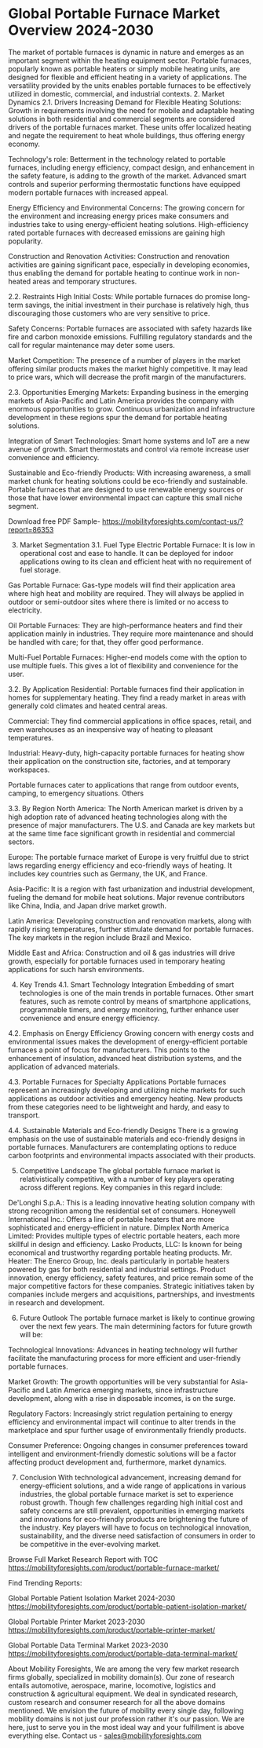# Global Portable Furnace Market Overview 2024-2030 #
The market of portable furnaces is dynamic in nature and emerges as an important segment within the heating equipment sector. Portable furnaces, popularly known as portable heaters or simply mobile heating units, are designed for flexible and efficient heating in a variety of applications. The versatility provided by the units enables portable furnaces to be effectively utilized in domestic, commercial, and industrial contexts.
2. Market Dynamics
2.1. Drivers
Increasing Demand for Flexible Heating Solutions: Growth in requirements involving the need for mobile and adaptable heating solutions in both residential and commercial segments are considered drivers of the portable furnaces market. These units offer localized heating and negate the requirement to heat whole buildings, thus offering energy economy.

Technology's role: Betterment in the technology related to portable furnaces, including energy efficiency, compact design, and enhancement in the safety feature, is adding to the growth of the market. Advanced smart controls and superior performing thermostatic functions have equipped modern portable furnaces with increased appeal.

Energy Efficiency and Environmental Concerns: The growing concern for the environment and increasing energy prices make consumers and industries take to using energy-efficient heating solutions. High-efficiency rated portable furnaces with decreased emissions are gaining high popularity.

Construction and Renovation Activities: Construction and renovation activities are gaining significant pace, especially in developing economies, thus enabling the demand for portable heating to continue work in non-heated areas and temporary structures.

2.2. Restraints
High Initial Costs: While portable furnaces do promise long-term savings, the initial investment in their purchase is relatively high, thus discouraging those customers who are very sensitive to price.

Safety Concerns: Portable furnaces are associated with safety hazards like fire and carbon monoxide emissions. Fulfilling regulatory standards and the call for regular maintenance may deter some users.

Market Competition: The presence of a number of players in the market offering similar products makes the market highly competitive. It may lead to price wars, which will decrease the profit margin of the manufacturers.

2.3. Opportunities
Emerging Markets: Expanding business in the emerging markets of Asia-Pacific and Latin America provides the company with enormous opportunities to grow. Continuous urbanization and infrastructure development in these regions spur the demand for portable heating solutions.

Integration of Smart Technologies: Smart home systems and IoT are a new avenue of growth. Smart thermostats and control via remote increase user convenience and efficiency.

Sustainable and Eco-friendly Products: With increasing awareness, a small market chunk for heating solutions could be eco-friendly and sustainable. Portable furnaces that are designed to use renewable energy sources or those that have lower environmental impact can capture this small niche segment.

Download free PDF Sample- https://mobilityforesights.com/contact-us/?report=86353

3. Market Segmentation
3.1. Fuel Type
Electric Portable Furnace: It is low in operational cost and ease to handle. It can be deployed for indoor applications owing to its clean and efficient heat with no requirement of fuel storage.

Gas Portable Furnace: Gas-type models will find their application area where high heat and mobility are required. They will always be applied in outdoor or semi-outdoor sites where there is limited or no access to electricity.

Oil Portable Furnaces: They are high-performance heaters and find their application mainly in industries. They require more maintenance and should be handled with care; for that, they offer good performance.

Multi-Fuel Portable Furnaces: Higher-end models come with the option to use multiple fuels. This gives a lot of flexibility and convenience for the user.

3.2. By Application
Residential: Portable furnaces find their application in homes for supplementary heating. They find a ready market in areas with generally cold climates and heated central areas.

Commercial: They find commercial applications in office spaces, retail, and even warehouses as an inexpensive way of heating to pleasant temperatures.

Industrial: Heavy-duty, high-capacity portable furnaces for heating show their application on the construction site, factories, and at temporary workspaces.

Portable furnaces cater to applications that range from outdoor events, camping, to emergency situations. Others

3.3. By Region
North America: The North American market is driven by a high adoption rate of advanced heating technologies along with the presence of major manufacturers. The U.S. and Canada are key markets but at the same time face significant growth in residential and commercial sectors.

Europe: The portable furnace market of Europe is very fruitful due to strict laws regarding energy efficiency and eco-friendly ways of heating. It includes key countries such as Germany, the UK, and France.

Asia-Pacific: It is a region with fast urbanization and industrial development, fueling the demand for mobile heat solutions. Major revenue contributors like China, India, and Japan drive market growth.

Latin America: Developing construction and renovation markets, along with rapidly rising temperatures, further stimulate demand for portable furnaces. The key markets in the region include Brazil and Mexico.

Middle East and Africa: Construction and oil & gas industries will drive growth, especially for portable furnaces used in temporary heating applications for such harsh environments.

4. Key Trends
4.1. Smart Technology Integration
Embedding of smart technologies is one of the main trends in portable furnaces. Other smart features, such as remote control by means of smartphone applications, programmable timers, and energy monitoring, further enhance user convenience and ensure energy efficiency.

4.2. Emphasis on Energy Efficiency
Growing concern with energy costs and environmental issues makes the development of energy-efficient portable furnaces a point of focus for manufacturers. This points to the enhancement of insulation, advanced heat distribution systems, and the application of advanced materials.

4.3. Portable Furnaces for Specialty Applications
Portable furnaces represent an increasingly developing and utilizing niche markets for such applications as outdoor activities and emergency heating. New products from these categories need to be lightweight and hardy, and easy to transport.

4.4. Sustainable Materials and Eco-friendly Designs
There is a growing emphasis on the use of sustainable materials and eco-friendly designs in portable furnaces. Manufacturers are contemplating options to reduce carbon footprints and environmental impacts associated with their products.

5. Competitive Landscape
The global portable furnace market is relativistically competitive, with a number of key players operating across different regions. Key companies in this regard include:

De'Longhi S.p.A.: This is a leading innovative heating solution company with strong recognition among the residential set of consumers.
Honeywell International Inc.: Offers a line of portable heaters that are more sophisticated and energy-efficient in nature.
Dimplex North America Limited: Provides multiple types of electric portable heaters, each more skillful in design and efficiency.
Lasko Products, LLC: Is known for being economical and trustworthy regarding portable heating products.
Mr. Heater: The Enerco Group, Inc. deals particularly in portable heaters powered by gas for both residential and industrial settings.
Product innovation, energy efficiency, safety features, and price remain some of the major competitive factors for these companies. Strategic initiatives taken by companies include mergers and acquisitions, partnerships, and investments in research and development.

6. Future Outlook
The portable furnace market is likely to continue growing over the next few years. The main determining factors for future growth will be:

Technological Innovations: Advances in heating technology will further facilitate the manufacturing process for more efficient and user-friendly portable furnaces.

Market Growth: The growth opportunities will be very substantial for Asia-Pacific and Latin America emerging markets, since infrastructure development, along with a rise in disposable incomes, is on the surge.

Regulatory Factors: Increasingly strict regulation pertaining to energy efficiency and environmental impact will continue to alter trends in the marketplace and spur further usage of environmentally friendly products.

Consumer Preference: Ongoing changes in consumer preferences toward intelligent and environment-friendly domestic solutions will be a factor affecting product development and, furthermore, market dynamics.

7. Conclusion
With technological advancement, increasing demand for energy-efficient solutions, and a wide range of applications in various industries, the global portable furnace market is set to experience robust growth. Though few challenges regarding high initial cost and safety concerns are still prevalent, opportunities in emerging markets and innovations for eco-friendly products are brightening the future of the industry. Key players will have to focus on technological innovation, sustainability, and the diverse need satisfaction of consumers in order to be competitive in the ever-evolving market.

Browse Full Market Research Report with TOC https://mobilityforesights.com/product/portable-furnace-market/

Find Trending Reports:

Global Portable Patient Isolation Market 2024-2030 https://mobilityforesights.com/product/portable-patient-isolation-market/

Global Portable Printer Market 2023-2030 https://mobilityforesights.com/product/portable-printer-market/

Global Portable Data Terminal Market 2023-2030 https://mobilityforesights.com/product/portable-data-terminal-market/


About Mobility Foresights,
We are among the very few market research firms globally, specialized in mobility domain(s). Our zone of research entails automotive, aerospace, marine, locomotive, logistics and construction & agricultural equipment. We deal in syndicated research, custom research and consumer research for all the above domains mentioned.
We envision the future of mobility every single day, following mobility domains is not just our profession rather it's our passion. We are here, just to serve you in the most ideal way and your fulfillment is above everything else. Contact us -  sales@mobilityforesights.com 


